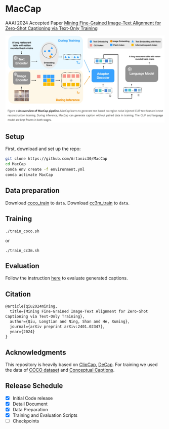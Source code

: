 # MacCap
AAAI 2024 Accepted Paper [Mining Fine-Grained Image-Text Alignment for Zero-Shot Captioning via Text-Only Training](https://arxiv.org/abs/2401.02347v1)

![Overview](assets/pipeline.jpg)

## Setup

First, download and set up the repo:

```bash
git clone https://github.com/Artanic30/MacCap
cd MacCap
conda env create -f environment.yml
conda activate MacCap
```

## Data preparation

Download [coco_train](https://drive.google.com/file/d/1k4LlhgwnvpkUlzQjtTomnDFvlkboTxOH/view?usp=share_link) to `data`.
Download [cc3m_train](https://drive.google.com/file/d/1-xfOLJasBTqTrSnsyAncKSfsjSSN5RTH/view?usp=share_link) to `data`.

## Training

```
./train_coco.sh
```
or 
```
./train_cc3m.sh
```


## Evaluation
Follow the instruction [here](https://github.com/tylin/coco-caption) to evaluate generated captions.


## Citation
```
@article{qiu2024mining,
  title={Mining Fine-Grained Image-Text Alignment for Zero-Shot Captioning via Text-Only Training},
  author={Qiu, Longtian and Ning, Shan and He, Xuming},
  journal={arXiv preprint arXiv:2401.02347},
  year={2024}
}
```

## Acknowledgments
This repository is heavily based on [ClipCap](https://github.com/rmokady/CLIP_prefix_caption), [DeCap](https://github.com/dhg-wei/DeCap).
For training we used the data of [COCO dataset](https://cocodataset.org/#home) and [Conceptual Captions](https://ai.google.com/research/ConceptualCaptions/).


## Release Schedule

- [x] Initial Code release
- [x] Detail Document
- [x] Data Preparation
- [x] Training and Evaluation Scripts
- [ ] Checkpoints